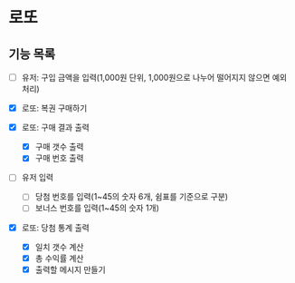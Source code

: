 # 로또

## 기능 목록

- [ ] 유저: 구입 금액을 입력(1,000원 단위, 1,000원으로 나누어 떨어지지 않으면 예외처리)

- [x] 로또: 복권 구매하기

- [x] 로또: 구매 결과 출력

  - [x] 구매 갯수 출력
  - [x] 구매 번호 출력

- [ ] 유저 입력

  - [ ] 당첨 번호를 입력(1~45의 숫자 6개, 쉼표를 기준으로 구분)
  - [ ] 보너스 번호를 입력(1~45의 숫자 1개)

- [x] 로또: 당첨 통계 출력

  - [x] 일치 갯수 계산
  - [x] 총 수익률 계산
  - [x] 출력할 메시지 만들기
